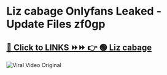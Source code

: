 
 # Liz cabage Onlyfans Leaked - Update Files zf0gp

## <h2><a href="https://clipsfans.com/Liz_cabage&ref=git">🔗 Click to LINKS ⏩⏩ 👉 🟢 Liz cabage </a></h2>

<a href="https://clipsfans.com/Liz_cabage&ref=git" rel="nofollow" data-target="animated-image.originalLink"><img src="https://i.ibb.co.com/xMMVF88/686577567.gif" alt="Viral Video Original" style="max-width: 100%; display: inline-block;" data-target="animated-image.originalImage"></a>

